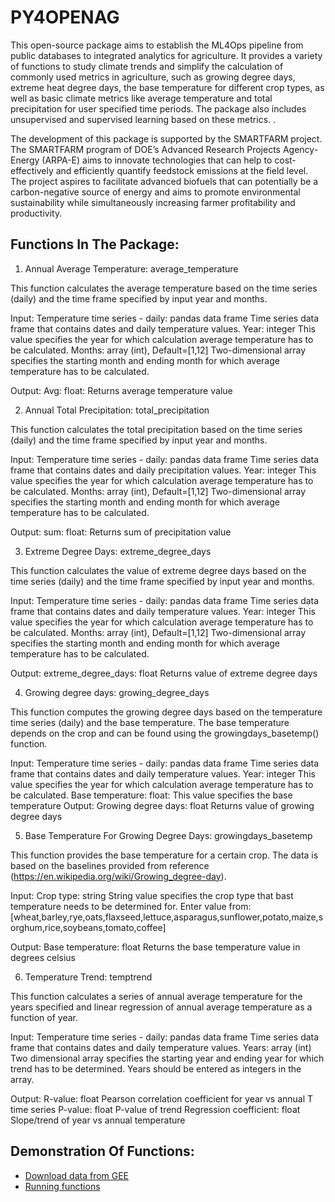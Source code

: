 # PY4OPENAG

This open-source package aims to establish the ML4Ops pipeline from public databases to integrated analytics for agriculture. It provides  a variety of functions  to study climate trends and simplify the calculation of commonly used metrics in agriculture, such as growing degree days, extreme heat degree days, the base temperature for different crop types, as well as basic climate metrics like average temperature and total precipitation for user specified time periods. The package also includes unsupervised and supervised learning based on these metrics. . 

The development of this package is supported by the SMARTFARM project. The SMARTFARM program of DOE’s Advanced Research Projects Agency-Energy (ARPA-E) aims to innovate technologies that can help to cost-effectively and efficiently quantify feedstock emissions at the field level. The project aspires to facilitate advanced biofuels that can potentially be a carbon-negative source of energy and aims to promote environmental sustainability while simultaneously increasing farmer profitability and productivity. 


## Functions In The Package:

1. Annual Average Temperature: average_temperature
 
This function calculates the average temperature based on the time series (daily) and the time frame specified by input year and months.    
 
Input: 
Temperature time series - daily: pandas data frame 
Time series data frame that contains dates and daily temperature values. 
Year: integer
This value specifies the year for which calculation average temperature has to be calculated. 
Months: array (int), Default=[1,12]
Two-dimensional array specifies the starting month and ending month for which average temperature has to be calculated.
 
Output:
Avg: float:
Returns average temperature value
 
 
2. Annual Total Precipitation: total_precipitation
 
This function calculates the total precipitation based on the time series (daily) and the time frame specified by input year and months.    
 
Input: 
Temperature time series - daily: pandas data frame 
Time series data frame that contains dates and daily precipitation values. 
Year: integer
This value specifies the year for which calculation average temperature has to be calculated. 
Months: array (int), Default=[1,12]
Two-dimensional array specifies the starting month and ending month for which average temperature has to be calculated.
 
Output:
sum: float:
Returns sum of precipitation value
 
 
3. Extreme Degree Days: extreme_degree_days
 
This function calculates the value of extreme degree days based on the time series (daily) and the time frame specified by input year and months.    
 
Input: 
Temperature time series - daily: pandas data frame 
Time series data frame that contains dates and daily temperature values. 
Year: integer
This value specifies the year for which calculation average temperature has to be calculated. 
Months: array (int), Default=[1,12]
Two-dimensional array specifies the starting month and ending month for which average temperature has to be calculated.
 
Output:
extreme_degree_days: float
Returns value of extreme degree days
 
4. Growing degree days: growing_degree_days
 
This function computes the growing degree days based on the temperature time series (daily) and the base temperature. The base temperature depends on the crop and can be found using the growingdays_basetemp() function.
 
Input: 
Temperature time series - daily: pandas data frame 
Time series data frame that contains dates and daily temperature values. 
Year: integer
This value specifies the year for which calculation average temperature has to be calculated. 
Base temperature: float:
This value specifies the base temperature 
Output: 
Growing degree days: float
Returns value of growing degree days
 
5. Base Temperature For Growing Degree Days: growingdays_basetemp 
 
This function provides the base temperature for a certain crop. The data is based on the baselines provided from reference (https://en.wikipedia.org/wiki/Growing_degree-day).
 
Input: 
Crop type: string 
String value specifies the crop type that bast temperature needs to be determined for. Enter value from: [wheat,barley,rye,oats,flaxseed,lettuce,asparagus,sunflower,potato,maize,sorghum,rice,soybeans,tomato,coffee]
 
Output: 
Base temperature: float
Returns the base temperature value in degrees celsius
 
6. Temperature Trend: temptrend
 
This function calculates a series of annual average temperature for the years specified and linear regression of annual average temperature as a function of year. 
 
Input: 
Temperature time series - daily: pandas data frame 
Time series data frame that contains dates and daily temperature values. 
Years: array (int)
Two dimensional array specifies the starting year and ending year for which trend has to be determined. Years should be entered as integers in the array.
 
Output:
R-value: float
Pearson correlation coefficient for year vs annual T time series
P-value: float
P-value of trend
Regression coefficient: float
Slope/trend of year vs annual temperature

## Demonstration Of Functions:

- [Download data from GEE](https://colab.research.google.com/drive/1hjUK8Dm66VqoQkbXcvv-405CT4wGDuPL)
- [Running functions](https://colab.research.google.com/drive/12RtHj3OmjxfOxZadWmA93v9vXr8bYqV6)

